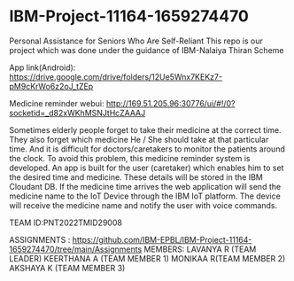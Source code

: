 # IBM-Project-11164-1659274470
Personal Assistance for Seniors Who Are Self-Reliant
This repo is our project which was done under the guidance of IBM-Nalaiya Thiran Scheme


App link(Android): https://drive.google.com/drive/folders/12Ue5Wnx7KEKz7-pM9cKrWo6z2oJ_tZEp

Medicine reminder webui: http://169.51.205.96:30776/ui/#!/0?socketid=_d82xWKhMSNJtHcZAAAJ

Sometimes elderly people forget to take their medicine at the correct time.
They also forget which medicine He / She should take at that particular time.
And it is difficult for doctors/caretakers to monitor the patients around the clock. To avoid this problem, this medicine reminder system is developed.
An app is built for the user (caretaker) which enables him to set the desired time and medicine. These details will be stored in the IBM Cloudant DB.
If the medicine time arrives the web application will send the medicine name to the IoT Device through the IBM IoT platform.
The device will receive the medicine name and notify the user with voice commands.

TEAM ID:PNT2022TMID29008

ASSIGNMENTS : https://github.com/IBM-EPBL/IBM-Project-11164-1659274470/tree/main/Assignments
MEMBERS:
LAVANYA R (TEAM LEADER)
KEERTHANA A (TEAM MEMBER 1)
MONIKAA R(TEAM MEMBER 2)
AKSHAYA K (TEAM MEMBER 3)

